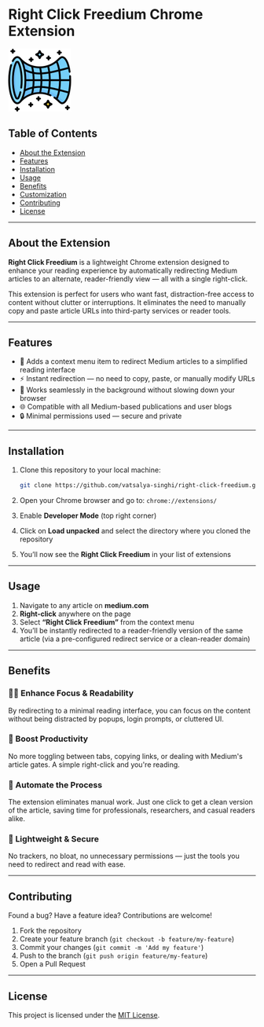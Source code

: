 # Right Click Freedium Chrome Extension

![Extension Logo](./icons/icon128.png)

## Table of Contents

- [About the Extension](#about-the-extension)
- [Features](#features)
- [Installation](#installation)
- [Usage](#usage)
- [Benefits](#benefits)
- [Customization](#customization)
- [Contributing](#contributing)
- [License](#license)

---

## About the Extension

**Right Click Freedium** is a lightweight Chrome extension designed to enhance your reading experience by automatically redirecting Medium articles to an alternate, reader-friendly view — all with a single right-click.

This extension is perfect for users who want fast, distraction-free access to content without clutter or interruptions. It eliminates the need to manually copy and paste article URLs into third-party services or reader tools.

---

## Features

- 🔗 Adds a context menu item to redirect Medium articles to a simplified reading interface
- ⚡ Instant redirection — no need to copy, paste, or manually modify URLs
- 🧠 Works seamlessly in the background without slowing down your browser
- 🌐 Compatible with all Medium-based publications and user blogs
- 🔒 Minimal permissions used — secure and private

---

## Installation

1. Clone this repository to your local machine:

   ```bash
   git clone https://github.com/vatsalya-singhi/right-click-freedium.git
   ```
2. Open your Chrome browser and go to: `chrome://extensions/`
3. Enable **Developer Mode** (top right corner)
4. Click on **Load unpacked** and select the directory where you cloned the repository
5. You’ll now see the **Right Click Freedium** in your list of extensions

---

## Usage

1. Navigate to any article on **medium.com**
2. **Right-click** anywhere on the page
3. Select **“Right Click Freedium”** from the context menu
4. You’ll be instantly redirected to a reader-friendly version of the same article (via a pre-configured redirect service or a clean-reader domain)

---

## Benefits

### 🧘‍♀️ Enhance Focus & Readability

By redirecting to a minimal reading interface, you can focus on the content without being distracted by popups, login prompts, or cluttered UI.

### 🚀 Boost Productivity

No more toggling between tabs, copying links, or dealing with Medium's article gates. A simple right-click and you're reading.

### 🤖 Automate the Process

The extension eliminates manual work. Just one click to get a clean version of the article, saving time for professionals, researchers, and casual readers alike.

### 🔐 Lightweight & Secure

No trackers, no bloat, no unnecessary permissions — just the tools you need to redirect and read with ease.

---

## Contributing

Found a bug? Have a feature idea? Contributions are welcome!

1. Fork the repository
2. Create your feature branch (`git checkout -b feature/my-feature`)
3. Commit your changes (`git commit -m 'Add my feature'`)
4. Push to the branch (`git push origin feature/my-feature`)
5. Open a Pull Request

---

## License

This project is licensed under the [MIT License](LICENSE).
